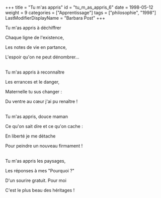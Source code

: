 +++
title = "Tu m'as appris"
id = "tu_m_as_appris_6"
date = 1998-05-12
weight = 9
categories = ["Apprentissage"]
tags = ["philosophie", "1998"]
LastModifierDisplayName = "Barbara Post"
+++

Tu m'as appris à déchiffrer

Chaque ligne de l'existence,

Les notes de vie en partance,

L'espoir qu'on ne peut dénombrer...

 \
Tu m'as appris à reconnaître

Les errances et le danger,

Maternelle tu sus changer :

Du ventre au cœur j'ai pu renaître !

 \
Tu m'as appris, douce maman

Ce qu'on sait dire et ce qu'on cache :

En liberté je me détache

Pour peindre un nouveau firmament !

 \
Tu m'as appris les paysages,

Les réponses à mes "Pourquoi ?"

D'un sourire gratuit. Pour moi

C'est le plus beau des héritages !
